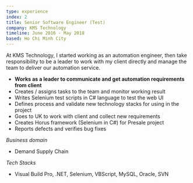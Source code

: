```yaml
---
type: experience
index: 2
title: Senior Software Engineer (Test)
company: KMS Technology
timeline: June 2016 - May 2018
based: Ho Chi Minh City
---
```


At KMS Technology, I started working as an automation engineer, then take responsibility to be a leader to work with my client directly and manage the team to deliver our automation service.

- **Works as a leader to communicate and get automation requirements from client**
- Creates / assigns tasks to the team and monitor working result
- Writes Selenium test scripts in C# language to test the web UI
- Defines process and validate new technology stacks for using in the project
- Goes to UK to work with client and collect new requirements
- Creates Horus framework (Selenium in C#) for Presale project
- Reports defects and verifies bug fixes

_Business domain_

- Demand Supply Chain

_Tech Stacks_

- Visual Build Pro, .NET, Selenium, VBScript, MySQL, Oracle, SVN
